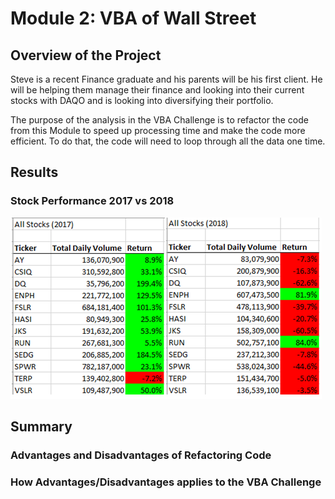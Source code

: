# Module 2: VBA of Wall Street

## Overview of the Project
Steve is a recent Finance graduate and his parents will be his first client. He will be helping them manage their finance and looking into their current stocks with DAQO and is looking into diversifying their portfolio.

The purpose of the analysis in the VBA Challenge is to refactor the code from this Module to speed up processing time and make the code more efficient. To do that, the code will need to loop through all the data one time.

## Results
### Stock Performance 2017 vs 2018
![](https://github.com/Ellla12/VBAofWallStreet/blob/main/Resources/All%20Stocks%20Analysis.PNG)

## Summary
### Advantages and Disadvantages of Refactoring Code
### How Advantages/Disadvantages applies to the VBA Challenge

